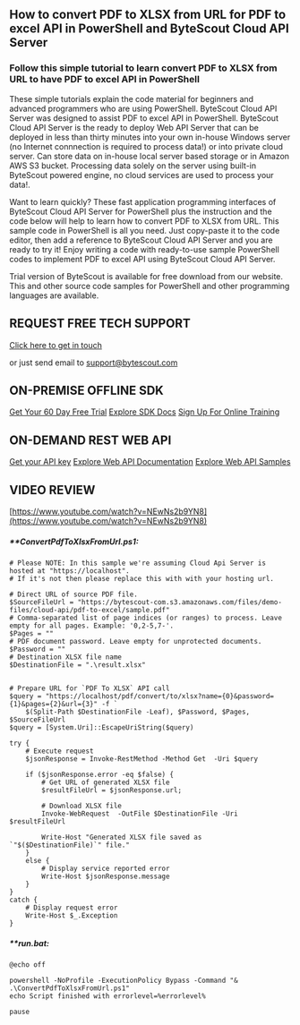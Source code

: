 ## How to convert PDF to XLSX from URL for PDF to excel API in PowerShell and ByteScout Cloud API Server

### Follow this simple tutorial to learn convert PDF to XLSX from URL to have PDF to excel API in PowerShell

These simple tutorials explain the code material for beginners and advanced programmers who are using PowerShell. ByteScout Cloud API Server was designed to assist PDF to excel API in PowerShell. ByteScout Cloud API Server is the ready to deploy Web API Server that can be deployed in less than thirty minutes into your own in-house Windows server (no Internet connnection is required to process data!) or into private cloud server. Can store data on in-house local server based storage or in Amazon AWS S3 bucket. Processing data solely on the server using built-in ByteScout powered engine, no cloud services are used to process your data!.

Want to learn quickly? These fast application programming interfaces of ByteScout Cloud API Server for PowerShell plus the instruction and the code below will help to learn how to convert PDF to XLSX from URL.  This sample code in PowerShell is all you need. Just copy-paste it to the code editor, then add a reference to ByteScout Cloud API Server and you are ready to try it! Enjoy writing a code with ready-to-use sample PowerShell codes to implement PDF to excel API using ByteScout Cloud API Server.

Trial version of ByteScout is available for free download from our website. This and other source code samples for PowerShell and other programming languages are available.

## REQUEST FREE TECH SUPPORT

[Click here to get in touch](https://bytescout.zendesk.com/hc/en-us/requests/new?subject=ByteScout%20Cloud%20API%20Server%20Question)

or just send email to [support@bytescout.com](mailto:support@bytescout.com?subject=ByteScout%20Cloud%20API%20Server%20Question) 

## ON-PREMISE OFFLINE SDK 

[Get Your 60 Day Free Trial](https://bytescout.com/download/web-installer?utm_source=github-readme)
[Explore SDK Docs](https://bytescout.com/documentation/index.html?utm_source=github-readme)
[Sign Up For Online Training](https://academy.bytescout.com/)


## ON-DEMAND REST WEB API

[Get your API key](https://pdf.co/documentation/api?utm_source=github-readme)
[Explore Web API Documentation](https://pdf.co/documentation/api?utm_source=github-readme)
[Explore Web API Samples](https://github.com/bytescout/ByteScout-SDK-SourceCode/tree/master/PDF.co%20Web%20API)

## VIDEO REVIEW

[https://www.youtube.com/watch?v=NEwNs2b9YN8](https://www.youtube.com/watch?v=NEwNs2b9YN8)




<!-- code block begin -->

##### ****ConvertPdfToXlsxFromUrl.ps1:**
    
```
# Please NOTE: In this sample we're assuming Cloud Api Server is hosted at "https://localhost". 
# If it's not then please replace this with with your hosting url.

# Direct URL of source PDF file.
$SourceFileUrl = "https://bytescout-com.s3.amazonaws.com/files/demo-files/cloud-api/pdf-to-excel/sample.pdf"
# Comma-separated list of page indices (or ranges) to process. Leave empty for all pages. Example: '0,2-5,7-'.
$Pages = ""
# PDF document password. Leave empty for unprotected documents.
$Password = ""
# Destination XLSX file name
$DestinationFile = ".\result.xlsx"


# Prepare URL for `PDF To XLSX` API call
$query = "https://localhost/pdf/convert/to/xlsx?name={0}&password={1}&pages={2}&url={3}" -f `
    $(Split-Path $DestinationFile -Leaf), $Password, $Pages, $SourceFileUrl
$query = [System.Uri]::EscapeUriString($query)

try {
    # Execute request
    $jsonResponse = Invoke-RestMethod -Method Get  -Uri $query

    if ($jsonResponse.error -eq $false) {
        # Get URL of generated XLSX file
        $resultFileUrl = $jsonResponse.url;
        
        # Download XLSX file
        Invoke-WebRequest  -OutFile $DestinationFile -Uri $resultFileUrl

        Write-Host "Generated XLSX file saved as `"$($DestinationFile)`" file."
    }
    else {
        # Display service reported error
        Write-Host $jsonResponse.message
    }
}
catch {
    # Display request error
    Write-Host $_.Exception
}

```

<!-- code block end -->    

<!-- code block begin -->

##### ****run.bat:**
    
```
@echo off

powershell -NoProfile -ExecutionPolicy Bypass -Command "& .\ConvertPdfToXlsxFromUrl.ps1"
echo Script finished with errorlevel=%errorlevel%

pause
```

<!-- code block end -->